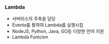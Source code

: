 ### Lambda

- 서버리스의 주축을 담당
- Events를 통하여 Lambda를 실행시킴
- NodeJS, Python, Java, GO등 다양한 언어 지원
- Lambda Funtcion

